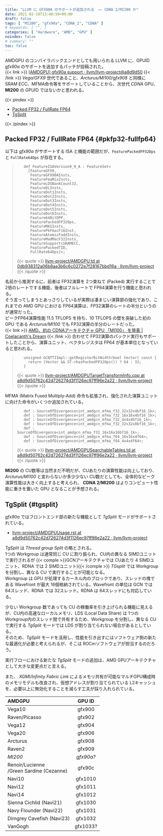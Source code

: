 ```yaml
---
title: "LLVM に GFX90A のサポートが追加される　―― CDNA 2/MI200 か"
date: 2021-02-19T13:48:59+09:00
draft: false
tags: [ "MI200", "gfx90a", "CDNA_2", "CDNA" ]
# keywords: [ "", ]
categories: [ "Hardware", "AMD", "GPU" ]
noindex: false
# summary: ""
toc: false
---
```


AMDGPU のコンパイラバックエンドとしても用いられる LLVM に、GPUID *gfx90a* のサポートを追加するパッチが投稿された。  
{{< link >}} [[AMDGPU] gfx90a support · llvm/llvm-project@a8d9d50](https://github.com/llvm/llvm-project/commit/a8d9d50762c42d726274d3f1126ec97ff96e2a22) {{< /link >}}
*Vega/GFX9* 世代であること、*Arcturus/MI100/gfx908* と同様に SRAM ECC、MFMA命令等をサポートしていることから、次世代 *CDNA* GPU、**MI200** の GPUID ではないかと思われる。  

{{< pindex >}}

 * [Packed FP32 / FullRate FP64](#pkfp32-fullfp64)
 * [TgSplit](#tgsplit)

{{< /pindex >}}

## Packed FP32 / FullRate FP64 {#pkfp32-fullfp64}

以下は *gfx90a* がサポートする ISA と機能の範囲だが、`FeaturePackedFP32Ops` と `FullRate64Ops` が存在する。  

 >        def FeatureISAVersion9_0_A : FeatureSet<
 >          [FeatureGFX9,
 >           FeatureGFX90AInsts,
 >           FeatureFmaMixInsts,
 >           FeatureLDSBankCount32,
 >           FeatureDLInsts,
 >           FeatureDot1Insts,
 >           FeatureDot2Insts,
 >           FeatureDot3Insts,
 >           FeatureDot4Insts,
 >           FeatureDot5Insts,
 >           FeatureDot6Insts,
 >           Feature64BitDPP,
 >           FeaturePackedFP32Ops,
 >           FeatureMAIInsts,
 >           FeaturePkFmacF16Inst,
 >           FeatureAtomicFaddInsts,
 >           FeatureMadMacF32Insts,
 >           FeatureSupportsSRAMECC,
 >           FeaturePackedTID,
 >           FullRate64Ops]>;
 >
 > {{< quote >}} [llvm-project/AMDGPU.td at 0db938312a06b8aa3b6c6c0272e7f28167bbd16a · llvm/llvm-project](https://github.com/llvm/llvm-project/blob/0db938312a06b8aa3b6c6c0272e7f28167bbd16a/llvm/lib/Target/AMDGPU/AMDGPU.td) {{< /quote >}}

名前から推測するに、前者は FP32演算を 2つ束ねて (Packed) 実行することで 2倍のレートでする機能、後者はフルレートで FP64演算を行う機能と思われる。  
そう言ってしまうとあっさりしているが実際は凄まじい演算部の強化であり、これまでの AMD GPU における FP64演算は、FP32演算のレートの半分というのが通常だった。  
ピークFP64演算性能 11.5 TFLOPS を持ち、10 TFLOPS の壁を突破した初の GPU である *Arcturus/MI100* でも FP32演算の半分のレートだった。  
{{< link >}} [AMD、初の CDNAアーキテクチャ GPU 「MI100」 を発表 | Coelacanth's Dream](/posts/2020/11/17/amd-cdna-arch-mi100-arcturus/) {{< /link >}}
合わせて FP32演算のパックド実行もサポートしたことから、演算ユニット、ベクタレジスタは FP64 が基本単位となっていると思われる。  

 >        unsigned GCNTTIImpl::getRegisterBitWidth(bool Vector) const {
 >          return (Vector && ST->hasPackedFP32Ops()) ? 64 : 32;
 >        }
 >
 > {{< quote >}} [llvm-project/AMDGPUTargetTransformInfo.cpp at a8d9d50762c42d726274d3f1126ec97ff96e2a22 · llvm/llvm-project](https://github.com/llvm/llvm-project/blob/a8d9d50762c42d726274d3f1126ec97ff96e2a22/llvm/lib/Target/AMDGPU/AMDGPUTargetTransformInfo.cpp) {{< /quote >}}

MFMA (Matrix Fused Multiply-Add) 命令も拡張され、強化された演算ユニットに向けた命令がいくつか追加されている。  

 >        def : SourceOfDivergence<int_amdgcn_mfma_f32_32x32x4bf16_1k>;
 >        def : SourceOfDivergence<int_amdgcn_mfma_f32_16x16x4bf16_1k>;
 >        def : SourceOfDivergence<int_amdgcn_mfma_f32_4x4x4bf16_1k>;
 >        def : SourceOfDivergence<int_amdgcn_mfma_f32_32x32x8bf16_1k>;
 >        def : SourceOfDivergence<int_amdgcn_mfma_f32_16x16x16bf16_1k>;
 >        def : SourceOfDivergence<int_amdgcn_mfma_f64_16x16x4f64>;
 >        def : SourceOfDivergence<int_amdgcn_mfma_f64_4x4x4f64>;
 >
 > {{< quote >}} [llvm-project/AMDGPUSearchableTables.td at a8d9d50762c42d726274d3f1126ec97ff96e2a22 · llvm/llvm-project](https://github.com/llvm/llvm-project/blob/a8d9d50762c42d726274d3f1126ec97ff96e2a22/llvm/lib/Target/AMDGPU/AMDGPUSearchableTables.td) {{< /quote >}}

**MI200** の CU数等は当然まだ不明だが、CUあたりの演算性能は向上しており、*Arcturus/MI100* と変わらないか多少少ない CU数だとしても、全体的なピーク演算性能は大きく向上すると考えられ、 **CDNA 2/MI200** はよりコンピュート性能に重きを置いた GPU となることが予想される。  


## TgSplit {#tgsplit}

*gfx90a* ではフロントエンド部の新たな機能として *TgSplit* モードがサポートされている。  

 * [llvm-project/AMDGPUUsage.rst at a8d9d50762c42d726274d3f1126ec97ff96e2a22 · llvm/llvm-project](https://github.com/llvm/llvm-project/blob/a8d9d50762c42d726274d3f1126ec97ff96e2a22/llvm/docs/AMDGPUUsage.rst#memory-model-gfx90a)

*TgSplit* は *Thread group Split* の略とされる。  
1つの Workgroup は通常同じ CU に割り振られ、CU内の異なる SIMDユニットで実行されるが
{{< comple >}}GCNアーキテクチャでは CUあたり 4 SIMDユニット、RDNA では 2 SIMDユニット){{< /comple >}}
*TGsplit* では Workgroup を分割し、異なる CU で実行することが可能となる。  
Workgroup は GPU が処理するカーネル内のブロックであり、スレッドの塊である Wavefront が最大 16個格納されている。Wavefront の単位は GCN では 64スレッド、RDNA では 32スレッド。RDNA は 64スレッドにも対応している。  

少ない Workgroup 数であっても CU の稼働率を引き上げられる機能に見えるが、CU内の高速なローカルメモリ、LDS (Local Data Share) は 1つの Workgroup内のスレッド間で共有するため、Workgroup を分割し、異なる CU で実行する *TgSplit* モードでは LDS が割り当てられない場合があるとしている。  
そのため、*TgSplit* モードを活用し、性能を引き出すにはソフトウェア側の新たな最適化が必要と考えられるが、そこは ROCmソフトウェアが担当するのだろう。  

実行フローにおける新たな *TgSplit* モードの追加は、AMD GPUアーキテクチャとして大きな変更点だと言える。  

また、 *XGMI/Infinity Fabric Link* によるメモリ共有が可能なマルチGPU構成時のメモリモデルも改良され、仮想アドレスが割り当てられている L2キャッシュを、必要以上に無効化することを減らす工夫が採り入れられている。  


| AMDGPU | GPU ID |
| :-- | :--: |
| Vega10 | gfx900 |
| Raven/Picasso | gfx902 |
| Vega12 | gfx904 |
| Vega20 | gfx906 |
| Arcturus | gfx908 |
| Raven2 | gfx909 |
| *MI200* | *gfx90a?* |
| Renoir/Lucienne<br>/Green Sardine (Cezanne) | gfx90c |
| Navi10 | gfx1010 |
| Navi12 | gfx1011 |
| Navi14 | gfx1012 |
| Sienna Cichlid (Navi21) | gfx1030 |
| Navy Flounder (Navi22) | gfx1031 |
| Dimgrey Cavefish (Navi23) | gfx1032 |
| VanGogh | gfx1033? |
